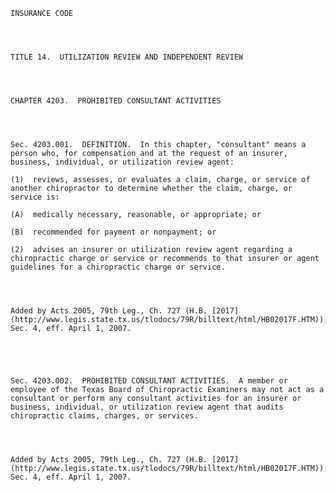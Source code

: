 ﻿
    
    
    	
    					
    
    
    INSURANCE CODE
    
      
    
    
    TITLE 14.  UTILIZATION REVIEW AND INDEPENDENT REVIEW
    
      
    
    
    CHAPTER 4203.  PROHIBITED CONSULTANT ACTIVITIES
    
      
    
    
    Sec. 4203.001.  DEFINITION.  In this chapter, "consultant" means a person who, for compensation and at the request of an insurer, business, individual, or utilization review agent:
    
    (1)  reviews, assesses, or evaluates a claim, charge, or service of another chiropractor to determine whether the claim, charge, or service is:
    
    (A)  medically necessary, reasonable, or appropriate; or
    
    (B)  recommended for payment or nonpayment; or
    
    (2)  advises an insurer or utilization review agent regarding a chiropractic charge or service or recommends to that insurer or agent guidelines for a chiropractic charge or service.
    
    
    
    
    Added by Acts 2005, 79th Leg., Ch. 727 (H.B. [2017](http://www.legis.state.tx.us/tlodocs/79R/billtext/html/HB02017F.HTM)), Sec. 4, eff. April 1, 2007.
    
    
    
    
    
    Sec. 4203.002.  PROHIBITED CONSULTANT ACTIVITIES.  A member or employee of the Texas Board of Chiropractic Examiners may not act as a consultant or perform any consultant activities for an insurer or business, individual, or utilization review agent that audits chiropractic claims, charges, or services.
    
    
    
    
    Added by Acts 2005, 79th Leg., Ch. 727 (H.B. [2017](http://www.legis.state.tx.us/tlodocs/79R/billtext/html/HB02017F.HTM)), Sec. 4, eff. April 1, 2007.
    
    
    
    
    				
